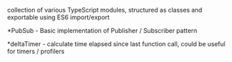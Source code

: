 collection of various TypeScript modules, structured as classes and exportable using ES6 import/export

*PubSub - Basic implementation of Publisher / Subscriber pattern

*deltaTimer - calculate time elapsed since last function call, could be useful for timers / profilers
